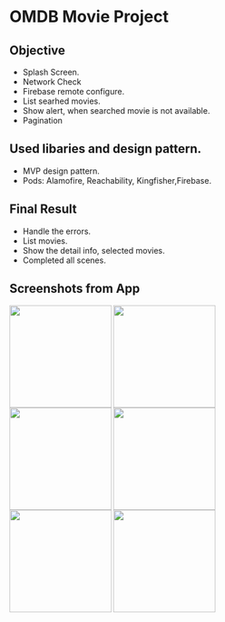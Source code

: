 
# OMDB Movie Project

## Objective
- Splash Screen.
- Network Check
- Firebase remote configure.
- List searhed movies.
- Show alert, when searched movie is not available.
- Pagination

## Used libaries and design pattern.
- MVP design pattern.
- Pods: Alamofire, Reachability, Kingfisher,Firebase.

## Final Result
- Handle the errors.
- List movies.
- Show the detail info, selected movies.
- Completed all scenes.

## Screenshots from App
<img src="https://user-images.githubusercontent.com/60729121/159946460-11567716-643b-4ad4-9ba7-a484487b2f5d.png" width="180"  align="left" />
<img src="https://user-images.githubusercontent.com/60729121/159936396-f581358f-f56c-42cd-aa2f-4ed30c296341.png" width="180"  align="left" />
<img src="https://user-images.githubusercontent.com/60729121/159936548-271e6aaa-025e-4484-b6e6-4df38fac0571.png" width="180"  align="left" />
<img src="https://user-images.githubusercontent.com/60729121/159936738-19dad7a0-2da7-4f0b-b7a1-1c0ef8efa7c6.png" width="180"  align="left" />
<img src="https://user-images.githubusercontent.com/60729121/159937055-14f887e7-5eab-4e80-85b5-87e458a51ebc.png" width="180"  align="left" />
<img src="https://user-images.githubusercontent.com/60729121/159937506-dbb51a77-9fab-4b52-847c-4be4ce148c4c.png" width="180"  align="left" />

